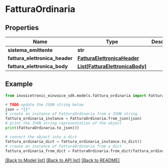 # FatturaOrdinaria


## Properties

Name | Type | Description | Notes
------------ | ------------- | ------------- | -------------
**sistema_emittente** | **str** |  | [optional] 
**fattura_elettronica_header** | [**FatturaElettronicaHeader**](FatturaElettronicaHeader.md) |  | [optional] 
**fattura_elettronica_body** | [**List[FatturaElettronicaBody]**](FatturaElettronicaBody.md) |  | [optional] 

## Example

```python
from invoicetronic_einvoice_sdk.models.fattura_ordinaria import FatturaOrdinaria

# TODO update the JSON string below
json = "{}"
# create an instance of FatturaOrdinaria from a JSON string
fattura_ordinaria_instance = FatturaOrdinaria.from_json(json)
# print the JSON string representation of the object
print(FatturaOrdinaria.to_json())

# convert the object into a dict
fattura_ordinaria_dict = fattura_ordinaria_instance.to_dict()
# create an instance of FatturaOrdinaria from a dict
fattura_ordinaria_from_dict = FatturaOrdinaria.from_dict(fattura_ordinaria_dict)
```
[[Back to Model list]](../README.md#documentation-for-models) [[Back to API list]](../README.md#documentation-for-api-endpoints) [[Back to README]](../README.md)


